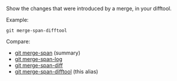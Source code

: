 Show the changes that were introduced by a merge, in your difftool.

Example:

```shell
git merge-span-difftool
```

Compare:

* [git merge-span](../git-merge-span) (summary)
* [git merge-span-log](../git-merge-span-log)
* [git merge-span-diff](../git-merge-span-diff)
* [git merge-span-difftool](../git-merge-span-difftool) (this alias)
